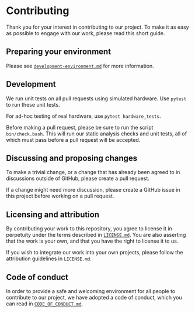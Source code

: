 # Contributing

Thank you for your interest in contributing to our project. To make it as easy as possible to engage with our work, please read this short guide.

## Preparing your environment

Please see [`development-environment.md`](https://github.com/moonshot-nagayama-pj/public-documents/blob/main/engineering/development-environment.md) for more information.

## Development

We run unit tests on all pull requests using simulated hardware. Use `pytest` to run these unit tests.

For ad-hoc testing of real hardware, use `pytest hardware_tests`.

Before making a pull request, please be sure to run the script `bin/check.bash`. This will run our static analysis checks and unit tests, all of which must pass before a pull request will be accepted.

## Discussing and proposing changes

To make a trivial change, or a change that has already been agreed to in discussions outside of GitHub, please create a pull request.

If a change might need more discussion, please create a GitHub issue in this project before working on a pull request.

## Licensing and attribution

By contributing your work to this repository, you agree to license it in perpetuity under the terms described in [`LICENSE.md`](LICENSE.md). You are also asserting that the work is your own, and that you have the right to license it to us.

If you wish to integrate our work into your own projects, please follow the attribution guidelines in `LICENSE.md`.

## Code of conduct

In order to provide a safe and welcoming environment for all people to contribute to our project, we have adopted a code of conduct, which you can read in [`CODE_OF_CONDUCT.md`](CODE_OF_CONDUCT.md).
